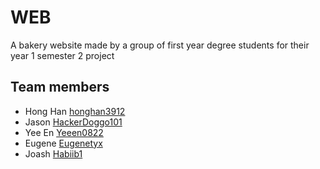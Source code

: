 # WEB
A bakery website made by a group of first year degree students for their year 1 semester 2 project

## Team members
- Hong Han
  [honghan3912](https://github.com/honghan3912)
 - Jason
  [HackerDoggo101](https://github.com/HackerDoggo101)
 - Yee En
  [Yeeen0822](https://github.com/Yeeen0822)
 - Eugene
  [Eugenetyx](https://github.com/Eugenetyx)
 - Joash
  [Habiib1](https://github.com/Habiib1)
 
